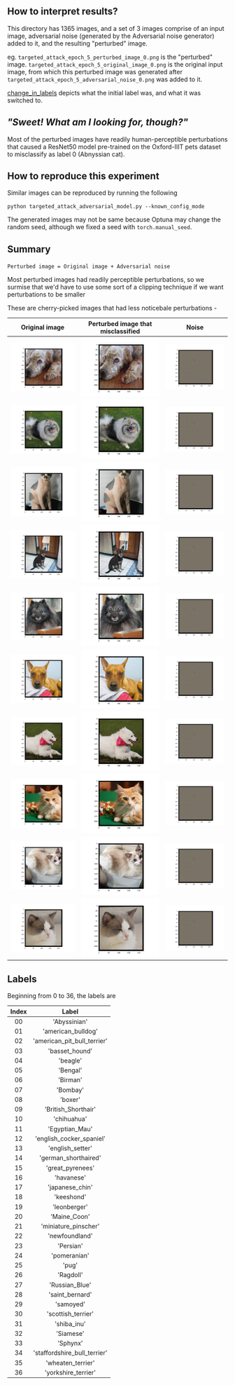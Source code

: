 ## How to interpret results?

This directory has 1365 images, and a set of 3 images comprise of an input image,
adversarial noise (generated by the Adversarial noise generator) added to it, and the resulting "perturbed" image.

eg. `targeted_attack_epoch_5_perturbed_image_0.png` is the "perturbed" image.
`targeted_attack_epoch_5_original_image_0.png` is the original input image, from which this perturbed image was generated after
`targeted_attack_epoch_5_adversarial_noise_0.png` was added to it.

[change_in_labels](https://github.com/jand271/Oxford-IIIT-Pets-Pytorch-JA/blob/master/results/targeted_attack_adverserial_generator/change_in_labels) depicts what the initial label was, and what it was switched to.


## <i>"Sweet! What am I looking for, though?"</i>
Most of the perturbed images have readily human-perceptible perturbations that caused a ResNet50 model pre-trained on the Oxford-IIIT pets dataset to misclassify as label 0 (Abnyssian cat).


## How to reproduce this experiment
Similar images can be reproduced by running the following
```
python targeted_attack_adversarial_model.py --known_config_mode
```
The generated images may not be same because Optuna may change the random seed, although we fixed a seed with `torch.manual_seed`.

## Summary

`Perturbed image = Original image + Adversarial noise`

Most perturbed images had readily perceptible perturbations, so we surmise that we'd have to use some sort of a clipping technique if we want perturbations to be smaller

These are cherry-picked images that had less noticebale perturbations -

| Original image        | Perturbed image that misclassified | Noise|
| ------------- |:------:|:---------:|
| <img src="https://github.com/jand271/Oxford-IIIT-Pets-Pytorch-JA/blob/master/results/targeted_attack_adverserial_generator/targeted_attack_epoch_5_original_image_324.png">      | <img src="https://github.com/jand271/Oxford-IIIT-Pets-Pytorch-JA/blob/master/results/targeted_attack_adverserial_generator/targeted_attack_epoch_5_perturbed_image_324.png"> | <img src="https://github.com/jand271/Oxford-IIIT-Pets-Pytorch-JA/blob/master/results/targeted_attack_adverserial_generator/targeted_attack_epoch_5_adversarial_noise_324.png"> |
| <img src="https://github.com/jand271/Oxford-IIIT-Pets-Pytorch-JA/blob/master/results/targeted_attack_adverserial_generator/targeted_attack_epoch_5_original_image_63.png">      | <img src="https://github.com/jand271/Oxford-IIIT-Pets-Pytorch-JA/blob/master/results/targeted_attack_adverserial_generator/targeted_attack_epoch_5_perturbed_image_63.png"> | <img src="https://github.com/jand271/Oxford-IIIT-Pets-Pytorch-JA/blob/master/results/targeted_attack_adverserial_generator/targeted_attack_epoch_5_adversarial_noise_63.png"> |
| <img src="https://github.com/jand271/Oxford-IIIT-Pets-Pytorch-JA/blob/master/results/targeted_attack_adverserial_generator/targeted_attack_epoch_5_original_image_440.png">      | <img src="https://github.com/jand271/Oxford-IIIT-Pets-Pytorch-JA/blob/master/results/targeted_attack_adverserial_generator/targeted_attack_epoch_5_perturbed_image_440.png"> | <img src="https://github.com/jand271/Oxford-IIIT-Pets-Pytorch-JA/blob/master/results/targeted_attack_adverserial_generator/targeted_attack_epoch_5_adversarial_noise_440.png"> |
| <img src="https://github.com/jand271/Oxford-IIIT-Pets-Pytorch-JA/blob/master/results/targeted_attack_adverserial_generator/targeted_attack_epoch_5_original_image_395.png">      | <img src="https://github.com/jand271/Oxford-IIIT-Pets-Pytorch-JA/blob/master/results/targeted_attack_adverserial_generator/targeted_attack_epoch_5_perturbed_image_395.png"> | <img src="https://github.com/jand271/Oxford-IIIT-Pets-Pytorch-JA/blob/master/results/targeted_attack_adverserial_generator/targeted_attack_epoch_5_adversarial_noise_395.png"> |
| <img src="https://github.com/jand271/Oxford-IIIT-Pets-Pytorch-JA/blob/master/results/targeted_attack_adverserial_generator/targeted_attack_epoch_5_original_image_382.png">      | <img src="https://github.com/jand271/Oxford-IIIT-Pets-Pytorch-JA/blob/master/results/targeted_attack_adverserial_generator/targeted_attack_epoch_5_perturbed_image_382.png"> | <img src="https://github.com/jand271/Oxford-IIIT-Pets-Pytorch-JA/blob/master/results/targeted_attack_adverserial_generator/targeted_attack_epoch_5_adversarial_noise_382.png"> |
| <img src="https://github.com/jand271/Oxford-IIIT-Pets-Pytorch-JA/blob/master/results/targeted_attack_adverserial_generator/targeted_attack_epoch_5_original_image_340.png">      | <img src="https://github.com/jand271/Oxford-IIIT-Pets-Pytorch-JA/blob/master/results/targeted_attack_adverserial_generator/targeted_attack_epoch_5_perturbed_image_340.png"> | <img src="https://github.com/jand271/Oxford-IIIT-Pets-Pytorch-JA/blob/master/results/targeted_attack_adverserial_generator/targeted_attack_epoch_5_adversarial_noise_340.png"> |
| <img src="https://github.com/jand271/Oxford-IIIT-Pets-Pytorch-JA/blob/master/results/targeted_attack_adverserial_generator/targeted_attack_epoch_5_original_image_338.png">      | <img src="https://github.com/jand271/Oxford-IIIT-Pets-Pytorch-JA/blob/master/results/targeted_attack_adverserial_generator/targeted_attack_epoch_5_perturbed_image_338.png"> | <img src="https://github.com/jand271/Oxford-IIIT-Pets-Pytorch-JA/blob/master/results/targeted_attack_adverserial_generator/targeted_attack_epoch_5_adversarial_noise_338.png"> |
| <img src="https://github.com/jand271/Oxford-IIIT-Pets-Pytorch-JA/blob/master/results/targeted_attack_adverserial_generator/targeted_attack_epoch_5_original_image_249.png">      | <img src="https://github.com/jand271/Oxford-IIIT-Pets-Pytorch-JA/blob/master/results/targeted_attack_adverserial_generator/targeted_attack_epoch_5_perturbed_image_249.png"> | <img src="https://github.com/jand271/Oxford-IIIT-Pets-Pytorch-JA/blob/master/results/targeted_attack_adverserial_generator/targeted_attack_epoch_5_adversarial_noise_249.png"> |
| <img src="https://github.com/jand271/Oxford-IIIT-Pets-Pytorch-JA/blob/master/results/targeted_attack_adverserial_generator/targeted_attack_epoch_5_original_image_248.png">      | <img src="https://github.com/jand271/Oxford-IIIT-Pets-Pytorch-JA/blob/master/results/targeted_attack_adverserial_generator/targeted_attack_epoch_5_perturbed_image_248.png"> | <img src="https://github.com/jand271/Oxford-IIIT-Pets-Pytorch-JA/blob/master/results/targeted_attack_adverserial_generator/targeted_attack_epoch_5_adversarial_noise_248.png"> |
| <img src="https://github.com/jand271/Oxford-IIIT-Pets-Pytorch-JA/blob/master/results/targeted_attack_adverserial_generator/targeted_attack_epoch_5_original_image_219.png">      | <img src="https://github.com/jand271/Oxford-IIIT-Pets-Pytorch-JA/blob/master/results/targeted_attack_adverserial_generator/targeted_attack_epoch_5_perturbed_image_219.png"> | <img src="https://github.com/jand271/Oxford-IIIT-Pets-Pytorch-JA/blob/master/results/targeted_attack_adverserial_generator/targeted_attack_epoch_5_adversarial_noise_219.png"> |


## Labels

Beginning from 0 to 36, the labels are 

| Index | Label |
|:-----:|:------:|
|00 |'Abyssinian'
|01 |'american_bulldog'|
|02 |'american_pit_bull_terrier'|
|03 |'basset_hound'
|04 |'beagle'|
|05 |'Bengal'|
|06 |'Birman'|
|07 |'Bombay'|
|08 |'boxer'|
|09 |'British_Shorthair'|
|10 |'chihuahua'|
|11 |'Egyptian_Mau'|
|12 |'english_cocker_spaniel'|
|13 |'english_setter'
|14 |'german_shorthaired'|
|15 |'great_pyrenees'
|16 |'havanese'|
|17 |'japanese_chin'|
|18 |'keeshond'|
|19 |'leonberger'|
|20 |'Maine_Coon'|
|21 |'miniature_pinscher'|
|22 |'newfoundland'
|23 |'Persian'|
|24 |'pomeranian'|
|25 |'pug'|
|26 |'Ragdoll'|
|27 |'Russian_Blue'|
|28 |'saint_bernard'|
|29 |'samoyed'|
|30 |'scottish_terrier'|
|31 |'shiba_inu'|
|32 |'Siamese'|
|33 |'Sphynx'|
|34 |'staffordshire_bull_terrier'|
|35 |'wheaten_terrier'
|36 |'yorkshire_terrier'|
